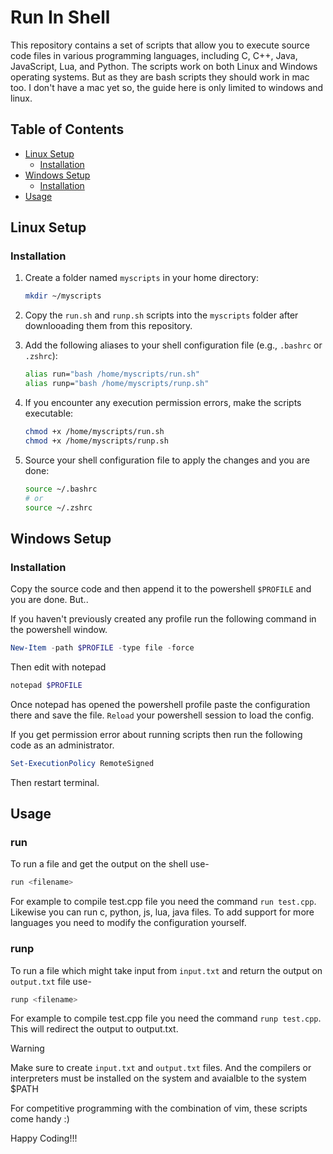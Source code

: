 # Run In Shell

This repository contains a set of scripts that allow you to execute source code files in various programming languages, including C, C++, Java, JavaScript, Lua, and Python. 
The scripts work on both Linux and Windows operating systems. But as they are bash scripts they should work in mac too. I don't have a mac yet so, the guide here is only limited to windows and linux.

## Table of Contents

- [Linux Setup](#linux-setup)
  - [Installation](#installation)
- [Windows Setup](#windows-setup)
  - [Installation](#installation-1)
- [Usage](#usage)

## Linux Setup

### Installation

1. Create a folder named `myscripts` in your home directory:

   ```bash
   mkdir ~/myscripts
   ```

2. Copy the `run.sh` and `runp.sh` scripts into the `myscripts` folder after downlooading them from this repository.

3. Add the following aliases to your shell configuration file (e.g., `.bashrc` or `.zshrc`):

   ```bash
   alias run="bash /home/myscripts/run.sh"
   alias runp="bash /home/myscripts/runp.sh"
   ```

4. If you encounter any execution permission errors, make the scripts executable:

   ```bash
   chmod +x /home/myscripts/run.sh
   chmod +x /home/myscripts/runp.sh
   ```

5. Source your shell configuration file to apply the changes and you are done:

   ```bash
   source ~/.bashrc
   # or
   source ~/.zshrc
   ```

## Windows Setup

### Installation
Copy the source code and then append it to the powershell `$PROFILE` and you are done. But..

If you haven't previously created any profile run the following command in the powershell window.

```powershell
New-Item -path $PROFILE -type file -force
```
Then edit with notepad 
```powershell
notepad $PROFILE
```
Once notepad has opened the powershell profile paste the configuration there and save the file. `Reload` your powershell session to load the config.

If you get permission error about running scripts then run the following code as an administrator.
```powershell
Set-ExecutionPolicy RemoteSigned
```
Then restart terminal.

## Usage

### run
To run a file and get the output on the shell use-
```bash
run <filename>
```
For example to compile test.cpp file you need the command `run test.cpp`. Likewise you can run c, python, js, lua, java files. 
To add support for more languages you need to modify the configuration yourself. 

### runp
To run a file which might take input from `input.txt` and return the output on `output.txt` file use-
```bash
runp <filename>
```
For example to compile test.cpp file you need the command `runp test.cpp`. This will redirect the output to output.txt. 
> [!WARNING]  
> Make sure to create `input.txt` and `output.txt` files. And the compilers or interpreters must be installed on the system and avaialble to the system $PATH

For competitive programming with the combination of vim, these scripts come handy :)

Happy Coding!!!
